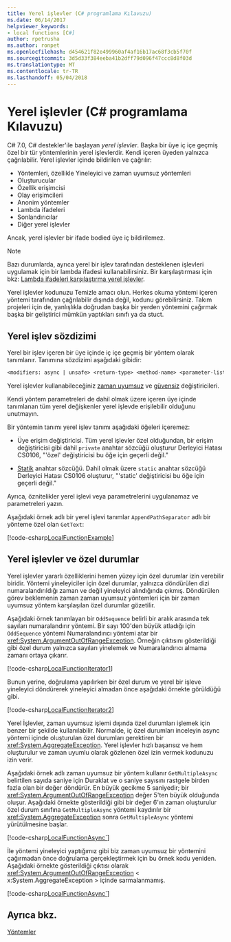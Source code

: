 ```yaml
---
title: Yerel işlevler (C# programlama Kılavuzu)
ms.date: 06/14/2017
helpviewer_keywords:
- local functions [C#]
author: rpetrusha
ms.author: ronpet
ms.openlocfilehash: d454621f82e499960af4af16b17ac68f3cb5f70f
ms.sourcegitcommit: 3d5d33f384eeba41b2dff79d096f47ccc8d8f03d
ms.translationtype: MT
ms.contentlocale: tr-TR
ms.lasthandoff: 05/04/2018
---
```

# <a name="local-functions-c-programming-guide"></a>Yerel işlevler (C# programlama Kılavuzu)

C# 7.0, C# destekler'ile başlayan *yerel işlevler*. Başka bir üye iç içe geçmiş özel bir tür yöntemlerinin yerel işlevlerdir. Kendi içeren üyeden yalnızca çağrılabilir. Yerel işlevler içinde bildirilen ve çağrılır:

- Yöntemleri, özellikle Yineleyici ve zaman uyumsuz yöntemleri
- Oluşturucular
- Özellik erişimcisi
- Olay erişimcileri
- Anonim yöntemler
- Lambda ifadeleri
- Sonlandırıcılar
- Diğer yerel işlevler

Ancak, yerel işlevler bir ifade bodied üye iç bildirilemez.

> [!NOTE]
> Bazı durumlarda, ayrıca yerel bir işlev tarafından desteklenen işlevleri uygulamak için bir lambda ifadesi kullanabilirsiniz. Bir karşılaştırması için bkz: [Lambda ifadeleri karşılaştırma yerel işlevler](../../local-functions-vs-lambdas.md).

Yerel işlevler kodunuzu Temizle amacı olun. Herkes okuma yöntemi içeren yöntemi tarafından çağrılabilir dışında değil, kodunu görebilirsiniz. Takım projeleri için de, yanlışlıkla doğrudan başka bir yerden yöntemini çağırmak başka bir geliştirici mümkün yaptıkları sınıfı ya da stuct.
 
## <a name="local-function-syntax"></a>Yerel işlev sözdizimi

Yerel bir işlev içeren bir üye içinde iç içe geçmiş bir yöntem olarak tanımlanır. Tanımına sözdizimi aşağıdaki gibidir:

```txt
<modifiers: async | unsafe> <return-type> <method-name> <parameter-list>
```

Yerel işlevler kullanabileceğiniz [zaman uyumsuz](../../language-reference/keywords/async.md) ve [güvensiz](../../language-reference/keywords/unsafe.md) değiştiricileri. 

Kendi yöntem parametreleri de dahil olmak üzere içeren üye içinde tanımlanan tüm yerel değişkenler yerel işlevde erişilebilir olduğunu unutmayın. 

Bir yöntemin tanımı yerel işlev tanımı aşağıdaki öğeleri içeremez:

- Üye erişim değiştiricisi. Tüm yerel işlevler özel olduğundan, bir erişim değiştiricisi gibi dahil `private` anahtar sözcüğü oluşturur Derleyici Hatası CS0106, "'özel' değiştiricisi bu öğe için geçerli değil."
 
- [Statik](../../language-reference/keywords/static.md) anahtar sözcüğü. Dahil olmak üzere `static` anahtar sözcüğü Derleyici Hatası CS0106 oluşturur, "'static' değiştiricisi bu öğe için geçerli değil."

Ayrıca, öznitelikler yerel işlevi veya parametrelerini uygulanamaz ve parametreleri yazın. 
 
Aşağıdaki örnek adlı bir yerel işlevi tanımlar `AppendPathSeparator` adlı bir yönteme özel olan `GetText`:
   
[!code-csharp[LocalFunctionExample](../../../../samples/snippets/csharp/programming-guide/classes-and-structs/local-functions1.cs)]  
   
## <a name="local-functions-and-exceptions"></a>Yerel işlevler ve özel durumlar

Yerel işlevler yararlı özelliklerini hemen yüzey için özel durumlar izin verebilir biridir. Yöntemi yineleyiciler için özel durumlar, yalnızca döndürülen dizi numaralandırıldığı zaman ve değil yineleyici alındığında çıkmış. Döndürülen görev beklemenin zaman zaman uyumsuz yöntemleri için bir zaman uyumsuz yöntem karşılaşılan özel durumlar gözetilir. 

Aşağıdaki örnek tanımlayan bir `OddSequence` belirli bir aralık arasında tek sayıları numaralandırır yöntemi. Bir sayı 100'den büyük atladığı için `OddSequence` yöntemi Numaralandırıcı yöntemi atar bir <xref:System.ArgumentOutOfRangeException>. Örneğin çıktısını gösterildiği gibi özel durum yalnızca sayıları yinelemek ve Numaralandırıcı almama zamanı ortaya çıkarır.

[!code-csharp[LocalFunctionIterator1](../../../../samples/snippets/csharp/programming-guide/classes-and-structs/local-functions-iterator1.cs)] 

Bunun yerine, doğrulama yapılırken bir özel durum ve yerel bir işleve yineleyici döndürerek yineleyici almadan önce aşağıdaki örnekte görüldüğü gibi.

[!code-csharp[LocalFunctionIterator2](../../../../samples/snippets/csharp/programming-guide/classes-and-structs/local-functions-iterator2.cs)]

Yerel İşlevler, zaman uyumsuz işlemi dışında özel durumları işlemek için benzer bir şekilde kullanılabilir. Normalde, iç özel durumları inceleyin async yöntemi içinde oluşturulan özel durumları gerektiren bir <xref:System.AggregateException>. Yerel işlevler hızlı başarısız ve hem oluşturulur ve zaman uyumlu olarak gözlenen özel izin vermek kodunuzu izin verir.

Aşağıdaki örnek adlı zaman uyumsuz bir yöntem kullanır `GetMultipleAsync` belirtilen sayıda saniye için Duraklat ve o saniye sayısını rastgele birden fazla olan bir değer döndürür. En büyük gecikme 5 saniyedir; bir <xref:System.ArgumentOutOfRangeException> değer 5'ten büyük olduğunda oluşur. Aşağıdaki örnekte gösterildiği gibi bir değer 6'ın zaman oluşturulur özel durum sınıfına `GetMultipleAsync` yöntemi kaydırılır bir <xref:System.AggregateException> sonra `GetMultipleAsync` yöntemi yürütülmesine başlar.

[!code-csharp[LocalFunctionAsync`](../../../../samples/snippets/csharp/programming-guide/classes-and-structs/local-functions-async1.cs)] 

İle yöntemi yineleyici yaptığımız gibi biz zaman uyumsuz bir yöntemini çağırmadan önce doğrulama gerçekleştirmek için bu örnek kodu yeniden. Aşağıdaki örnekte gösterildiği çıktısı olarak <xref:System.ArgumentOutOfRangeException> < x:System.AggregateException > içinde sarmalanmamış.

[!code-csharp[LocalFunctionAsync`](../../../../samples/snippets/csharp/programming-guide/classes-and-structs/local-functions-async2.cs)] 

## <a name="see-also"></a>Ayrıca bkz.
[Yöntemler](methods.md)
